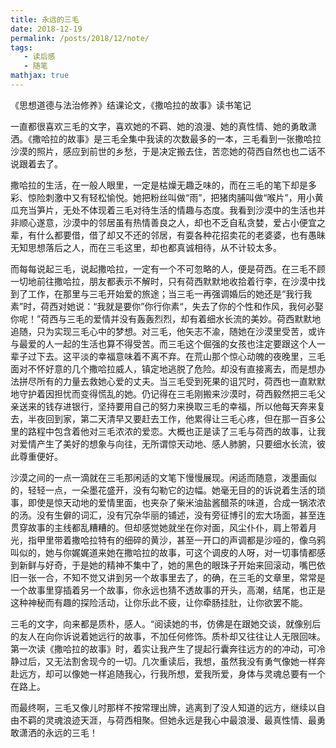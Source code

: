 ```yaml
---
title: 永远的三毛
date: 2018-12-19
permalink: /posts/2018/12/note/
tags:
   - 读后感
   - 随笔
mathjax: true
---
```


《思想道德与法治修养》结课论文，《撒哈拉的故事》读书笔记

一直都很喜欢三毛的文字，喜欢她的不羁、她的浪漫、她的真性情、她的勇敢潇洒。《撒哈拉的故事》是三毛全集中我读的次数最多的一本，三毛看到一张撒哈拉沙漠的照片，感应到前世的乡愁，于是决定搬去住，苦恋她的荷西自然也也二话不说跟着去了。

撒哈拉的生活，在一般人眼里，一定是枯燥无趣乏味的，而在三毛的笔下却是多彩、惊险刺激中又有轻松愉悦。她把粉丝叫做“雨”，把猪肉脯叫做“喉片”，用小黄瓜充当笋片，无处不体现着三毛对待生活的情趣与态度。我看到沙漠中的生活也并非顺心遂意，沙漠中的邻居虽有热情善良之人，却也不乏自私贪婪，爱占小便宜之辈，有什么都要借，借了却又不还的邻居，有耍各种花招卖花的老婆婆，也有愚昧无知思想落后之人，而在三毛这里，却也都真诚相待，从不计较太多。

而每每说起三毛，说起撒哈拉，一定有一个不可忽略的人，便是荷西。在三毛不顾一切地前往撒哈拉，朋友都表示不解时，只有荷西默默地收拾着行李，在沙漠中找到了工作，在那里与三毛开始爱的旅途；当三毛一再强调婚后的她还是“我行我素”时，荷西对她说：“我就是要你”你行你素“，失去了你的个性和作风，我何必娶你呢！”荷西与三毛的爱情并没有轰轰烈烈，却有着细水长流的美妙。荷西默默地追随，只为实现三毛心中的梦想。对三毛，他矢志不渝，随她在沙漠里受苦，或许与最爱的人一起的生活也算不得受苦。而三毛这个倔强的女孩也注定要跟这个人一辈子过下去。这平淡的幸福意味着不离不弃。在荒山那个惊心动魄的夜晚里，三毛面对不怀好意的几个撒哈拉威人，镇定地逃脱了危险。却没有直接离去，而是想办法拼尽所有的力量去救她心爱的丈夫。当三毛受到死果的诅咒时，荷西也一直默默地守护着因担忧而变得慌乱的她。仍记得在三毛刚搬来沙漠时，荷西毅然把三毛父亲送来的钱存进银行，坚持要用自己的努力来换取三毛的幸福，所以他每天奔来复去，半夜回到家，第二天清早又要赶去工作，他累得让三毛心疼，但在那一百多公里的路程中包含着他对三毛浓浓的爱恋。大概也正是读了三毛与荷西的故事，让我对爱情产生了美好的想象与向往，无所谓惊天动地、感人肺腑，只要细水长流，彼此尊重便好。

沙漠之间的一点一滴就在三毛那闲适的文笔下慢慢展现。闲适而随意，泼墨画似的，轻轻一点，一朵墨花盛开，没有勾勒它的边幅。她毫无目的的诉说着生活的琐事，即使是惊天动地的爱情里面，也夹杂了柴米油盐酱醋茶的味道，合成一锅浓浓的汤。没有生僻的词汇，没有冗杂华丽的铺述，没有旁征博引的宏大场面，甚至连贯穿故事的主线都乱糟糟的。但却感觉她就坐在你对面，风尘仆仆，肩上带着月光，指甲里带着撒哈拉特有的细碎的黄沙，甚至一开口的声调都是沙哑的，像乌鸦叫似的，她与你娓娓道来她在撒哈拉的故事，可这个调皮的人呀，对一切事情都感到新鲜与好奇，于是她的精神不集中了，她的黑色的眼珠子开始来回滚动，嘴巴依旧一张一合，不知不觉又讲到另一个故事里去了，的确，在三毛的文章里，常常是一个故事里穿插着另一个故事，你永远也猜不透故事的开头，高潮，结尾，也正是这种神秘而有趣的探险活动，让你乐此不疲，让你牵肠挂肚，让你欲罢不能。

三毛的文字，向来都是质朴，感人。“阅读她的书，仿佛是在跟她交谈，就像别后的友人在向你诉说着她远行的故事，不加任何修饰。质朴却又往往让人无限回味。第一次读《撒哈拉的故事》时，着实让我产生了提起行囊奔往远方的的冲动，可冷静过后，又无法割舍现今的一切。几次重读后，我想，虽然我没有勇气像她一样奔赴远方，却可以像她一样追随我心，行我所想，爱我所爱，身体与灵魂总要有一个在路上。

而最终啊，三毛又像儿时那样不按常理出牌，逃离到了没人知道的远方，继续以自由不羁的灵魂浪迹天涯，与荷西相聚。但她永远是我心中最浪漫、最真性情、最勇敢潇洒的永远的三毛！
